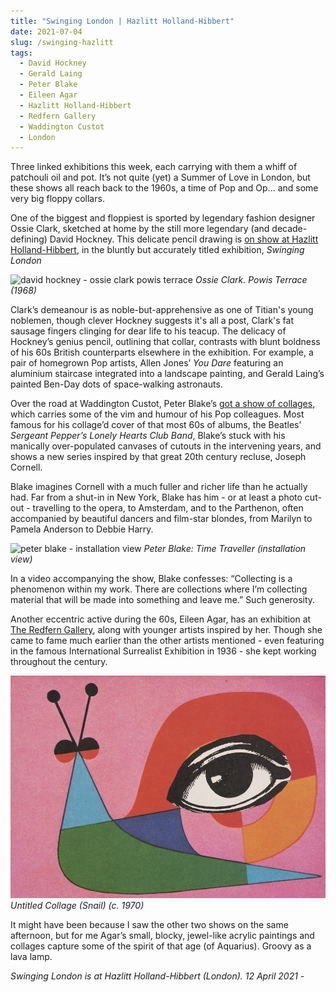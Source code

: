 ```yaml
---
title: "Swinging London | Hazlitt Holland-Hibbert"
date: 2021-07-04
slug: /swinging-hazlitt
tags:
  - David Hockney
  - Gerald Laing
  - Peter Blake
  - Eileen Agar
  - Hazlitt Holland-Hibbert
  - Redfern Gallery
  - Waddington Custot
  - London
---
```


Three linked exhibitions this week, each carrying with them a whiff of patchouli oil and pot. It’s not quite (yet) a Summer of Love in London, but these shows all reach back to the 1960s, a time of Pop and Op... and some very big floppy collars.

One of the biggest and floppiest is sported by legendary fashion designer Ossie Clark, sketched at home by the still more legendary (and decade-defining) David Hockney. This delicate pencil drawing is [on show at Hazlitt Holland-Hibbert](https://hh-h.com/usr/library/documents/main/press-release-swinging-london-12-april-2021.pdf), in the bluntly but accurately titled exhibition, *Swinging London*

![david hockney - ossie clark powis terrace](/swinging-hazlitt-1.jpeg)
*Ossie Clark. Powis Terrace (1968)*

Clark’s demeanour is as noble-but-apprehensive as one of Titian's young noblemen, though clever Hockney suggests it's all a post, Clark's fat sausage fingers clinging for dear life to his teacup. The delicacy of Hockney’s genius pencil, outlining that collar, contrasts with blunt boldness of his 60s British counterparts elsewhere in the exhibition. For example, a pair of homegrown Pop artists, Allen Jones’ *You Dare* featuring an aluminium staircase integrated into a landscape painting, and Gerald Laing’s painted Ben-Day dots of space-walking astronauts.

Over the road at Waddington Custot, Peter Blake’s [got a show of collages](https://www.waddingtoncustot.com/exhibitions/167/), which carries some of the vim and humour of his Pop colleagues. Most famous for his collage’d cover of that most 60s of albums, the Beatles’ *Sergeant Pepper’s Lonely Hearts Club Band*, Blake’s stuck with his manically over-populated canvases of cutouts in the intervening years, and shows a new series inspired by that great 20th century recluse, Joseph Cornell.

Blake imagines Cornell with a much fuller and richer life than he actually had. Far from a shut-in in New York, Blake has him - or at least a photo cut-out - travelling to the opera, to Amsterdam, and to the Parthenon, often accompanied by beautiful dancers and film-star blondes, from Marilyn to Pamela Anderson to Debbie Harry.

![peter blake - installation view](/swinging-hazlitt-2.jpg)
*Peter Blake: Time Traveller (installation view)*

In a video accompanying the show, Blake confesses: “Collecting is a phenomenon within my work. There are collections where I’m collecting material that will be made into something and leave me.” Such generosity.

Another eccentric active during the 60s, Eileen Agar, has an exhibition at [The Redfern Gallery](https://www.redfern-gallery.com/exhibitions/69/), along with younger artists inspired by her. Though she came to fame much earlier than the other artists mentioned - even featuring in the famous International Surrealist Exhibition in 1936 - she kept working throughout the century.

![eileen agar - snail](hazlitt-swinging-3.jpg)
*Untitled Collage (Snail) (c. 1970)*

It might have been because I saw the other two shows on the same afternoon, but for me Agar’s small, blocky, jewel-like acrylic paintings and collages capture some of the spirit of that age (of Aquarius). Groovy as a lava lamp.

*Swinging London is at Hazlitt Holland-Hibbert (London). 12 April 2021 -*
